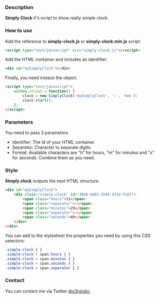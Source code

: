 ### **Description**
**Simply Clock** it's script to show really simple clock.

### **How to use**

Add the reference to **simply-clock.js** or **simply-clock.min.js** script:

```html
<script type="text/javascript" src="simply-clock.js"></script>
```

Add the HTML container and includes an identifier:

```html
<div id="mySimplyClock"></div>
```

Finally, you need instace the object:

```html
<script type="text/javascript">
    window.onload = function() {
        clock = new SimplyClock('mySimplyClock', ':', 'hms');
        clock.start();
    };
</script>
```
### **Parameters**

You need to pass 3 parameters:

  * Identifier: The Id of your HTML container.
  * Separator: Character to separate digits.
  * Format: Available characters are "h" for hours, "m" for minutes and "s" for seconds. Combine them as you need.
  
### **Style**

**Simply clock** outputs the next HTML structure:

```html
<div id="mySimplyClock">
    <div class="simple-clock" id="36b6-eb83-2b44-431d-fa23">
        <span class="hours">11</span>
        <span class="separator">:</span>
        <span class="minutes">29</span>
        <span class="separator">:</span>
        <span class="seconds">40</span>
    </div>
</div>
```

You can add to the stylesheet the properties you need by using this CSS selectors:

```css
.simple-clock { }
.simple-clock > span.hours { }
.simple-clock > span.minutes { }
.simple-clock > span.seconds { }
.simple-clock > span.separator { }
```

### **Contact**
You can contact me via Twitter [@s3rgiobc](https://twitter.com/s3rgiobc)
